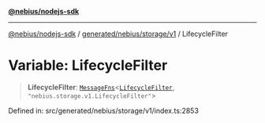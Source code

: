 [**@nebius/nodejs-sdk**](../../../../../README.md)

---

[@nebius/nodejs-sdk](../../../../../README.md) / [generated/nebius/storage/v1](../README.md) / LifecycleFilter

# Variable: LifecycleFilter

> **LifecycleFilter**: [`MessageFns`](../../../../../runtime/protos/core/interfaces/MessageFns.md)\<[`LifecycleFilter`](../interfaces/LifecycleFilter.md), `"nebius.storage.v1.LifecycleFilter"`\>

Defined in: src/generated/nebius/storage/v1/index.ts:2853
